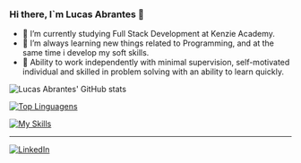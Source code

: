 ### Hi there, I`m Lucas Abrantes 👋

-   🔭 I’m currently studying Full Stack Development at Kenzie Academy.
-   🌱 I’m always learning new things related to Programming, and at the same time i develop my soft skills.
-   🧠 Ability to work independently with minimal supervision, self-motivated individual and skilled in problem solving with an ability to learn quickly.

![Lucas Abrantes' GitHub stats](https://github-readme-stats.vercel.app/api?username=lucasvabrantes&show_icons=true&theme=noctis_minimus)

[![Top Linguagens](https://github-readme-stats.vercel.app/api/top-langs/?username=lucasvabrantes&layout=compact)](https://github.com/anuraghazra/github-readme-stats)

[![My Skills](https://skillicons.dev/icons?i=js,typescript,react,html,css,next,py,django,nest,nodejs)](https://skillicons.dev)



<hr>


[![LinkedIn](https://img.shields.io/badge/LinkedIn-0077B5?style=for-the-badge&logo=linkedin&logoColor=white)](https://www.linkedin.com/in/lucas-abrantes-8b8687150/)
